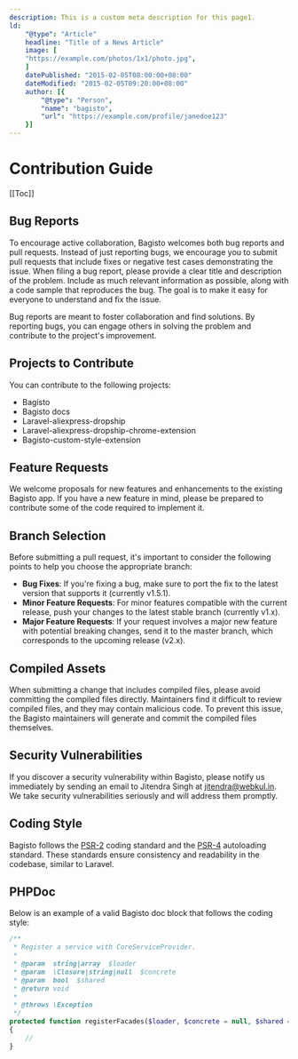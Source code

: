 ```yaml
---
description: This is a custom meta description for this page1.
ld:
    "@type": "Article"
    headline: "Title of a News Article"
    image: [
    "https://example.com/photos/1x1/photo.jpg",
    ]
    datePublished: "2015-02-05T08:00:00+08:00"
    dateModified: "2015-02-05T09:20:00+08:00"
    author: [{
        "@type": "Person",
        "name": "bagisto",
        "url": "https://example.com/profile/janedoe123"
    }]
---
```


# Contribution Guide

[[Toc]]

## Bug Reports

To encourage active collaboration, Bagisto welcomes both bug reports and pull requests. Instead of just reporting bugs, we encourage you to submit pull requests that include fixes or negative test cases demonstrating the issue. When filing a bug report, please provide a clear title and description of the problem. Include as much relevant information as possible, along with a code sample that reproduces the bug. The goal is to make it easy for everyone to understand and fix the issue.

Bug reports are meant to foster collaboration and find solutions. By reporting bugs, you can engage others in solving the problem and contribute to the project's improvement.

## Projects to Contribute

You can contribute to the following projects:

- Bagisto
- Bagisto docs
- Laravel-aliexpress-dropship
- Laravel-aliexpress-dropship-chrome-extension
- Bagisto-custom-style-extension

## Feature Requests

We welcome proposals for new features and enhancements to the existing Bagisto app. If you have a new feature in mind, please be prepared to contribute some of the code required to implement it.

## Branch Selection

Before submitting a pull request, it's important to consider the following points to help you choose the appropriate branch:

- **Bug Fixes**: If you're fixing a bug, make sure to port the fix to the latest version that supports it (currently v1.5.1).
- **Minor Feature Requests**: For minor features compatible with the current release, push your changes to the latest stable branch (currently v1.x).
- **Major Feature Requests**: If your request involves a major new feature with potential breaking changes, send it to the master branch, which corresponds to the upcoming release (v2.x).

## Compiled Assets

When submitting a change that includes compiled files, please avoid committing the compiled files directly. Maintainers find it difficult to review compiled files, and they may contain malicious code. To prevent this issue, the Bagisto maintainers will generate and commit the compiled files themselves.

## Security Vulnerabilities

If you discover a security vulnerability within Bagisto, please notify us immediately by sending an email to Jitendra Singh at [jitendra@webkul.in](mailto:jitendra@webkul.in). We take security vulnerabilities seriously and will address them promptly.

## Coding Style

Bagisto follows the [PSR-2](https://github.com/php-fig/fig-standards/blob/master/accepted/PSR-2-coding-style-guide.md) coding standard and the [PSR-4](https://github.com/php-fig/fig-standards/blob/master/accepted/PSR-4-autoloader.md) autoloading standard. These standards ensure consistency and readability in the codebase, similar to Laravel.

## PHPDoc

Below is an example of a valid Bagisto doc block that follows the coding style:

```php
/**
 * Register a service with CoreServiceProvider.
 *
 * @param  string|array  $loader
 * @param  \Closure|string|null  $concrete
 * @param  bool  $shared
 * @return void
 *
 * @throws \Exception
 */
protected function registerFacades($loader, $concrete = null, $shared = false)
{
    //
}
```
